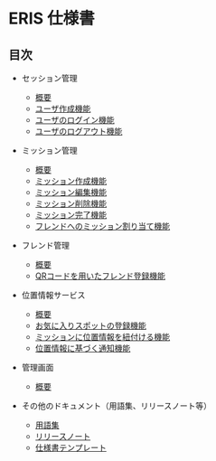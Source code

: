 # ERIS 仕様書

## 目次

- セッション管理
  - [概要](session_managements/overview.md)
  - [ユーザ作成機能](session_managements/signup.md)
  - [ユーザのログイン機能](session_managements/signin.md)
  - [ユーザのログアウト機能](session_managements/signout.md)

- ミッション管理
  - [概要](mission_managements/overview.md)
  - [ミッション作成機能](mission_managements/create_mission.md)
  - [ミッション編集機能](mission_managements/edit_mission.md)
  - [ミッション削除機能](mission_managements/delete_mission.md)
  - [ミッション完了機能](mission_managements/complete_mission.md)
  - [フレンドへのミッション割り当て機能](mission_managements/assign_mission.md)

- フレンド管理
  - [概要](friend_managements/overview.md)
  - [QRコードを用いたフレンド登録機能](friend_managements/qr_code_registration.md)

- 位置情報サービス
  - [概要](location_services/overview.md)
  - [お気に入りスポットの登録機能](location_services/favorite_places.md)
  - [ミッションに位置情報を紐付ける機能](location_services/location_based_mission.md)
  - [位置情報に基づく通知機能](location_services/notification.md)

- 管理画面
  - [概要](admins/overview.md)

- その他のドキュメント（用語集、リリースノート等）
  - [用語集](miscellaneous/glossary.md)
  - [リリースノート](miscellaneous/release-notes.md)
  - [仕様書テンプレート](miscellaneous/template.md)
